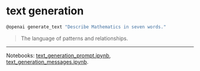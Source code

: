 # text generation

```bash
@openai generate_text "Describe Mathematics in seven words."
```

> The language of patterns and relationships.

---

Notebooks: [text_generation_prompt.ipynb](../../notebooks/text_generation_prompt.ipynb), [text_generation_messages.ipynb](../../notebooks/text_generation_messages.ipynb).
